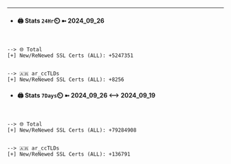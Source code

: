 

---
- #### 🖨️ **Stats** `24Hr`⏲️ ➼ 2024_09_26
```console


--> 🌐 Total
[+] New/ReNewed SSL Certs (ALL): +5247351


--> 🇦🇷 ar_ccTLDs
[+] New/ReNewed SSL Certs (ALL): +8256

```

- #### 🖨️ **Stats** `7Days`⏲️ ➼ 2024_09_26 <--> 2024_09_19
```console


--> 🌐 Total
[+] New/ReNewed SSL Certs (ALL): +79284908


--> 🇦🇷 ar_ccTLDs
[+] New/ReNewed SSL Certs (ALL): +136791

```

